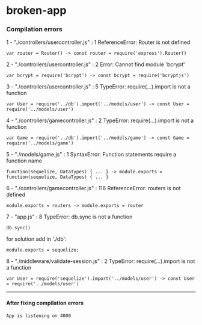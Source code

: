 # broken-app

### **Compilation errors**

1 - "./controllers/usercontroller.js" : 1 ReferenceError: Router is not defined
````
var router = Router() -> const router = require('express').Router()
````
2 - "./controllers/usercontroller.js" : 2 Error: Cannot find module 'bcrypt'
````
var bcrypt = require('bcrypt') -> const bcrypt = require('bcryptjs')
````
3 - "./controllers/usercontroller.js" : 5 TypeError: require(...).import is not a function
````
var User = require('../db').import('../models/user') -> const User = require('../models/user')
````
4 - "./controllers/gamecontroller.js" : 2 TypeError: require(...).import is not a function
````
var Game = require('../db').import('../models/game') -> const Game = require('../models/game')
````
5 - "./models/game.js" : 1 SyntaxError: Function statements require a function name
````
function(sequelize, DataTypes) { ... } -> module.exports = function(sequelize, DataTypes) { ... }
````
6 - "./controllers/gamecontroller.js" : 116 ReferenceError: routers is not defined
````
module.exports = routers -> module.exports = router
````
7 - "app.js" : 8 TypeError: db.sync is not a function
````
db.sync()
````
for solution add in './db':
```` 
module.exports = sequelize;
````
8 - "./middleware/validate-session.js" : 2 TypeError: require(...).import is not a function
````
var User = require('sequelize').import('../models/user') -> const User = require('../models/user')
````
*** 
#### **After fixing compilation errors**
````
App is listening on 4000
````
